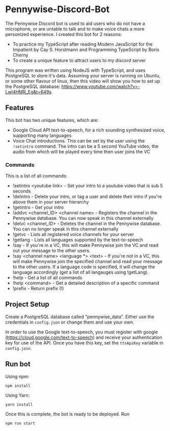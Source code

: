 # Pennywise-Discord-Bot

The Pennywise Discord bot is used to aid users who do not have a microphone, or are untable to talk and to make voice chats a more personized experience. 
I created this bot for 2 reasons:
- To practice my TypeScript after reading Modern JavaScript for the Impatient by Cay S. Horstmann and Programming TypeScript by Boris Cherny
- To create a unique feature to attract users to my discord server

This program was written using NodeJS with TypeScript, and uses PostgreSQL to store it's data. Assuming your server is running on Ubuntu, or some other flavour of linux, then this video will show 
you how to set up the PostgreSQL database: https://www.youtube.com/watch?v=-LwI4HMR_Eg&t=649s. 

## Features
This bot has two unique features, which are:
- Google Cloud API text-to-speech, for a rich sounding synthesized voice, supporting many languages
- Voice Chat introductions. This can be set by the user using the ```!setintro``` command. The intro can be a 5 second YouTube video, the audio from which will be played
every time then user joins the VC


### Commands 
This is a list of all commands:
- !setintro \<youtube link\> - Set your intro to a youtube video that is sub 5 seconds
- !delintro - Delete your intro, or tag a user and delete their intro if you're above them in your server hierarchy
- !getintro - Get your intro
- !addvc \<channel_ID\> \<channel name\> - Registers the channel in the Pennywise database. You can now speak in this channel externally
- !delvc \<channel_ID\> - Deletes the channel in the Pennywise database. You can no longer speak in this channel externally
- !getvc - Lists all registered voice channels for your server
- !getlang - Lists all languages supported by the text-to-speech
- !say <text> - If you're in a VC, this will make Pennywise join the VC and read out your message to the other users.
- !say \<channel name\> \<language *\> \<text\> - If you're not in a VC, this will make Pennywise join the specified channel and read your message to the other users. If a 
language code is specified, it will change the language accordingly (get a list of all langauges using !getLang). 
- !help - Get a list of all commands
- !help \<command\> - Get a detailed description of a specific command
- !prefix - Return prefix (!)

## Project Setup

Create a PostgreSQL database called "pennywise_data". Either use the credentials in ```config.json``` or change them and use your own. 


In order to use the Google text-to-speech, you must register with google (https://cloud.google.com/text-to-speech) and receive your authentication key for use of the API. Once you have
this key, set the ```ttsApiKey``` variable in ```config.josn```.

## Run bot 

Using npm:
```
npm install
```
Using Yarn:
```
yarn install
```

Once this is complete, the bot is ready to be deployed. Run 
```
npm run start
```

